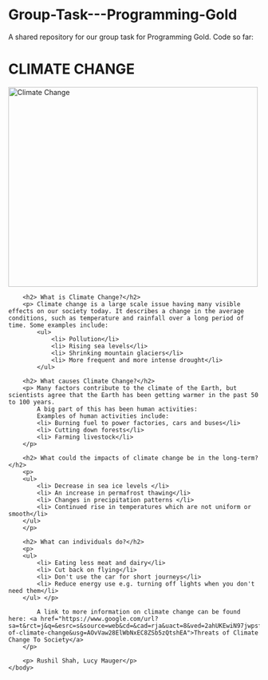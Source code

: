 # Group-Task---Programming-Gold
A shared repository for our group task for Programming Gold.
Code so far:

<!DOCTYPE html>
<html>
    <head>
        <link href="https://cdn.jsdelivr.net/npm/bootstrap@5.1.3/dist/css/bootstrap.min.css" rel="stylesheet" integrity="sha384-1BmE4kWBq78iYhFldvKuhfTAU6auU8tT94WrHftjDbrCEXSU1oBoqyl2QvZ6jIW3" crossorigin="anonymous">
        <script src="https://cdn.jsdelivr.net/npm/bootstrap@5.1.3/dist/js/bootstrap.bundle.min.js" integrity="sha384-ka7Sk0Gln4gmtz2MlQnikT1wXgYsOg+OMhuP+IlRH9sENBO0LRn5q+8nbTov4+1p" crossorigin="anonymous"></script>
    </head>
    <body>
        <h1> CLIMATE CHANGE </h1>
        <img src ="Climate Change.jpg" alt = "Climate Change" width="500" height="400">

        <h2> What is Climate Change?</h2>
        <p> Climate change is a large scale issue having many visible effects on our society today. It describes a change in the average conditions, such as temperature and rainfall over a long period of time. Some examples include:
            <ul>
                <li> Pollution</li>
                <li> Rising sea levels</li>
                <li> Shrinking mountain glaciers</li>
                <li> More frequent and more intense drought</li>
            </ul>

        <h2> What causes Climate Change?</h2>
        <p> Many factors contribute to the climate of the Earth, but scientists agree that the Earth has been getting warmer in the past 50 to 100 years.
            A big part of this has been human activities:
            Examples of human activities include:
            <li> Burning fuel to power factories, cars and buses</li>
            <li> Cutting down forests</li>
            <li> Farming livestock</li>
        </p>

        <h2> What could the impacts of climate change be in the long-term?</h2>
        <p> 
        <ul>
            <li> Decrease in sea ice levels </li>
            <li> An increase in permafrost thawing</li>
            <li> Changes in precipitation patterns </li>
            <li> Continued rise in temperatures which are not uniform or smooth</li>
        </ul>
        </p>

        <h2> What can individuals do?</h2>
        <p>
        <ul>
            <li> Eating less meat and dairy</li>
            <li> Cut back on flying</li>
            <li> Don't use the car for short journeys</li>
            <li> Reduce energy use e.g. turning off lights when you don't need them</li>
        </ul> </p>

            A link to more information on climate change can be found here: <a href="https://www.google.com/url?sa=t&rct=j&q=&esrc=s&source=web&cd=&cad=rja&uact=8&ved=2ahUKEwiN97jwpsfzAhW7gf0HHQoFAbsQFnoECAYQAw&url=https%3A%2F%2Fwww.worldwildlife.org%2Fthreats%2Feffects-of-climate-change&usg=AOvVaw28ElWbNxEC8ZSb5zQtshEA">Threats of Climate Change To Society</a>
        </p>

        <p> Rushil Shah, Lucy Mauger</p>
    </body>
</html>
